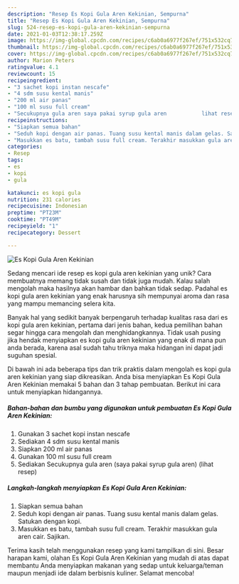 ```yaml
---
description: "Resep Es Kopi Gula Aren Kekinian, Sempurna"
title: "Resep Es Kopi Gula Aren Kekinian, Sempurna"
slug: 524-resep-es-kopi-gula-aren-kekinian-sempurna
date: 2021-01-03T12:38:17.259Z
image: https://img-global.cpcdn.com/recipes/c6ab0a6977f267ef/751x532cq70/es-kopi-gula-aren-kekinian-foto-resep-utama.jpg
thumbnail: https://img-global.cpcdn.com/recipes/c6ab0a6977f267ef/751x532cq70/es-kopi-gula-aren-kekinian-foto-resep-utama.jpg
cover: https://img-global.cpcdn.com/recipes/c6ab0a6977f267ef/751x532cq70/es-kopi-gula-aren-kekinian-foto-resep-utama.jpg
author: Marion Peters
ratingvalue: 4.1
reviewcount: 15
recipeingredient:
- "3 sachet kopi instan nescafe"
- "4 sdm susu kental manis"
- "200 ml air panas"
- "100 ml susu full cream"
- "Secukupnya gula aren saya pakai syrup gula aren           lihat resep"
recipeinstructions:
- "Siapkan semua bahan"
- "Seduh kopi dengan air panas. Tuang susu kental manis dalam gelas. Satukan dengan kopi."
- "Masukkan es batu, tambah susu full cream. Terakhir masukkan gula aren cair. Sajikan."
categories:
- Resep
tags:
- es
- kopi
- gula

katakunci: es kopi gula 
nutrition: 231 calories
recipecuisine: Indonesian
preptime: "PT23M"
cooktime: "PT49M"
recipeyield: "1"
recipecategory: Dessert

---
```



![Es Kopi Gula Aren Kekinian](https://img-global.cpcdn.com/recipes/c6ab0a6977f267ef/751x532cq70/es-kopi-gula-aren-kekinian-foto-resep-utama.jpg)

Sedang mencari ide resep es kopi gula aren kekinian yang unik? Cara membuatnya memang tidak susah dan tidak juga mudah. Kalau salah mengolah maka hasilnya akan hambar dan bahkan tidak sedap. Padahal es kopi gula aren kekinian yang enak harusnya sih mempunyai aroma dan rasa yang mampu memancing selera kita.



Banyak hal yang sedikit banyak berpengaruh terhadap kualitas rasa dari es kopi gula aren kekinian, pertama dari jenis bahan, kedua pemilihan bahan segar hingga cara mengolah dan menghidangkannya. Tidak usah pusing jika hendak menyiapkan es kopi gula aren kekinian yang enak di mana pun anda berada, karena asal sudah tahu triknya maka hidangan ini dapat jadi suguhan spesial.


Di bawah ini ada beberapa tips dan trik praktis dalam mengolah es kopi gula aren kekinian yang siap dikreasikan. Anda bisa menyiapkan Es Kopi Gula Aren Kekinian memakai 5 bahan dan 3 tahap pembuatan. Berikut ini cara untuk menyiapkan hidangannya.

<!--inarticleads1-->

##### Bahan-bahan dan bumbu yang digunakan untuk pembuatan Es Kopi Gula Aren Kekinian:

1. Gunakan 3 sachet kopi instan nescafe
1. Sediakan 4 sdm susu kental manis
1. Siapkan 200 ml air panas
1. Gunakan 100 ml susu full cream
1. Sediakan Secukupnya gula aren (saya pakai syrup gula aren)           (lihat resep)




<!--inarticleads2-->

##### Langkah-langkah menyiapkan Es Kopi Gula Aren Kekinian:

1. Siapkan semua bahan
1. Seduh kopi dengan air panas. Tuang susu kental manis dalam gelas. Satukan dengan kopi.
1. Masukkan es batu, tambah susu full cream. Terakhir masukkan gula aren cair. Sajikan.




Terima kasih telah menggunakan resep yang kami tampilkan di sini. Besar harapan kami, olahan Es Kopi Gula Aren Kekinian yang mudah di atas dapat membantu Anda menyiapkan makanan yang sedap untuk keluarga/teman maupun menjadi ide dalam berbisnis kuliner. Selamat mencoba!

